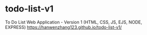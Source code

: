 # todo-list-v1
To Do List Web Application - Version 1 (HTML, CSS, JS, EJS, NODE, EXPRESS)
https://hanwenzhang123.github.io/todo-list-v1/
